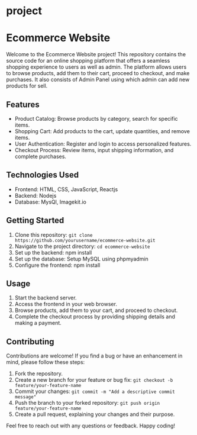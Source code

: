 # project
# Ecommerce Website

Welcome to the Ecommerce Website project! This repository contains the source code for an online shopping platform that offers a seamless shopping experience to users as well as admin. The platform allows users to browse products, add them to their cart, proceed to checkout, and make purchases. It also consists of Admin Panel using which admin can add new products for sell.

## Features
- Product Catalog: Browse products by category, search for specific items.
- Shopping Cart: Add products to the cart, update quantities, and remove items.
- User Authentication: Register and login to access personalized features.
- Checkout Process: Review items, input shipping information, and complete purchases.

## Technologies Used
- Frontend: HTML, CSS, JavaScript, Reactjs
- Backend: Nodejs
- Database: MysQl, Imagekit.io


## Getting Started
1. Clone this repository: `git clone https://github.com/yourusername/ecommerce-website.git`
2. Navigate to the project directory: `cd ecommerce-website`
3. Set up the backend: npm install
4. Set up the database: Setup MySQL using phpmyadmin
5. Configure the frontend: npm install

## Usage
1. Start the backend server.
2. Access the frontend in your web browser.
3. Browse products, add them to your cart, and proceed to checkout.
4. Complete the checkout process by providing shipping details and making a payment.

## Contributing
Contributions are welcome! If you find a bug or have an enhancement in mind, please follow these steps:
1. Fork the repository.
2. Create a new branch for your feature or bug fix: `git checkout -b feature/your-feature-name`
3. Commit your changes: `git commit -m "Add a descriptive commit message"`
4. Push the branch to your forked repository: `git push origin feature/your-feature-name`
5. Create a pull request, explaining your changes and their purpose.


Feel free to reach out with any questions or feedback. Happy coding!
